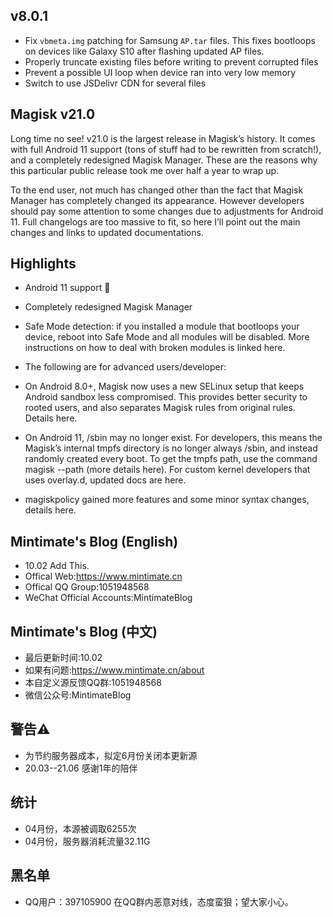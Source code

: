 ## v8.0.1
- Fix `vbmeta.img` patching for Samsung `AP.tar` files. This fixes bootloops on devices like Galaxy S10 after flashing updated AP files.
- Properly truncate existing files before writing to prevent corrupted files
- Prevent a possible UI loop when device ran into very low memory
- Switch to use JSDelivr CDN for several files

## Magisk v21.0
Long time no see! v21.0 is the largest release in Magisk’s history. It comes with full Android 11 support (tons of stuff had to be rewritten from scratch!), and a completely redesigned Magisk Manager. These are the reasons why this particular public release took me over half a year to wrap up.

To the end user, not much has changed other than the fact that Magisk Manager has completely changed its appearance. However developers should pay some attention to some changes due to adjustments for Android 11. Full changelogs are too massive to fit, so here I’ll point out the main changes and links to updated documentations.

## Highlights
- Android 11 support 🎉
- Completely redesigned Magisk Manager
- Safe Mode detection: if you installed a module that bootloops your device, reboot into Safe Mode and all modules will be disabled. More instructions on how to deal with broken modules is linked here.
- The following are for advanced users/developer:

- On Android 8.0+, Magisk now uses a new SELinux setup that keeps Android sandbox less compromised. This provides better security to rooted users, and also separates Magisk rules from original rules. Details here.
- On Android 11, /sbin may no longer exist. For developers, this means the Magisk’s internal tmpfs directory is no longer always /sbin, and instead randomly created every boot. To get the tmpfs path, use the command magisk --path (more details here). For custom kernel developers that uses overlay.d, updated docs are here.
- magiskpolicy gained more features and some minor syntax changes, details here.


## Mintimate's Blog (English)
- 10.02 Add This.
- Offical Web:https://www.mintimate.cn
- Offical QQ Group:1051948568
- WeChat Official Accounts:MintimateBlog

## Mintimate's Blog (中文)
- 最后更新时间:10.02
- 如果有问题:https://www.mintimate.cn/about
- 本自定义源反馈QQ群:1051948568
- 微信公众号:MintimateBlog

## 警告⚠️
- 为节约服务器成本，拟定6月份关闭本更新源
- 20.03--21.06 感谢1年的陪伴

## 统计
- 04月份，本源被调取6255次
- 04月份，服务器消耗流量32.11G

## 黑名单
- QQ用户：397105900 在QQ群内恶意对线，态度蛮狠；望大家小心。
